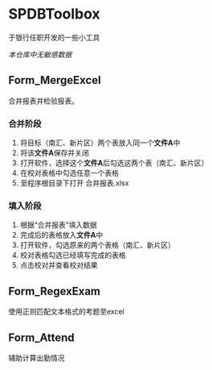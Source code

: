 # SPDBToolbox
于银行任职开发的一些小工具

*本仓库中无敏感数据*

## Form_MergeExcel

合并报表并检验报表。

### 合并阶段

1. 将目标（南汇、新片区）两个表放入同一个**文件A**中
2. 将该**文件A**保存并关闭
3. 打开软件，选择这个**文件A**后勾选这两个表（南汇、新片区）
4. 在校对表格中勾选任意一个表格
5. 至程序根目录下打开 合并报表.xlsx

### 填入阶段

1. 根据“合并报表”填入数据
2. 完成后的表格放入**文件A**中
3. 打开软件，勾选原来的两个表格（南汇、新片区）
4. 校对表格勾选已经填写完成的表格
5. 点击校对并查看校对结果

## Form_RegexExam

使用正则匹配文本格式的考题至excel

## Form_Attend

辅助计算出勤情况
